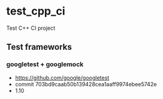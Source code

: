 # test_cpp_ci
Test C++ CI project

## Test frameworks

### googletest + googlemock
* https://github.com/google/googletest
* commit 703bd9caab50b139428cea1aaff9974ebee5742e
* 1.10
